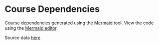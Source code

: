 # Course Dependencies

Course dependencies generated using the [Mermaid](https://mermaid-js.github.io/mermaid/#/) tool.
View the code using the [Mermaid editor](https://mermaid-js.github.io/mermaid-live-editor/edit/#pako:eNrFnG1v2zgSgP8K4Q_FHpDiZL0kTbFfnNSJfZf0gqbr7gL5wsqMLVSWvJSUbrDX_36ULdnicEaSZbkH7AIpZ0g-MyRHfPXfAz-ei8H7gR_yJPkQ8IXkq6foKd38m42jRRgkSzZlf-eJT-lHvhL71CItW30Vkg0te2j_bm3THqSQ4s-EfYwjsU35JP7MAilWIkqrybeSzwX75fIf-T9_YDVP4iiWCQ5QCA0Or38OwgWGD2zDB8Bd9QBDq4agzhWUL2zvZDyUSwyfOLRP2kEM6yBqvUK5xfH6Rho9aNXe8WiR8YXQuAgdHW5kWRcn89cM99MM-setabJ2DHYNQ12TzYgWc73eiarNMWN3QSokTzNJt1lVCTba8KJ3vmspeBq8CPZFBmkQLUAcNsXQZ55qxQ_dIuHQOmPDofq_DRXSnqSWweidgjELVRvxkN2LecCLVvNfdUJcp7sPR-t1GPjK6jg6EhPzZ60q5tTxiaA_iu_Jmq9VRXp3rKQDHCefGNz2gVNLg_ZDRA7p8k_kCNBBW_qDbKSkMPNP1s0_H3t041M6euFByL8GYZC-sl9ueBiesce1VOMVmvC4FsKHM8EyEaAO3c4TwVEYkjUjfgMyg8M7AQfuAsMHnuED3VtdQ9seo8YflEM87zRQn6WI5gnj0Zzdxy9F_iBif8SZCv2juQpe1Pf1sKxYdL7vONdXhhiz29GzVOMmYqOV2P5BzQpoPQxx1FsvnEapjFkas-t4tcqiYpAX_ssVtt-HKmu7LFjMvuroWfYGce0fgsuvcfwNxJB9MkYwOnG4oyEpSgMzX_FNdExoUw-weFSuYKHxAJFjn5URhT_9Kd-Wu-Cr5PK16LqPaTYPhG4HqqFZcnmuhppqiMlRU0kzst3zdMkewizB3AuFGpH9zrKUb-90oE2WIYKUC4Z54EuXgr1TSosN2fdA_clZGH9nVyyW-R9C1u9Z3KjIOS_GePxc1Khxoxo6vOVZxgdsq3eFwWdJyniYxEyKRZCoUMieFezGpiuNFhlzRbGmZ8usJdPQujSDEu1QnAmxfdiOEAGEfE73oFlWawx8lWEDH0fha5umthub2oZNPSSaGuGua-qy4AZH2qYjAZFtHUBEetKslxrCNjp-FYXXKwXWFk5jazmwtWzcN_Zh47Ist8FpjuktAORQjWUf01gO2VgO2lgO1Vg2EWuZPWFvlVt8NSlSM1Axb4XlmjyuDuJughQC4hzjDpd0h4u6Q1Hg7tC9dzDMhyDxpUjFphup-eQ6y_vUox-IyBcYY5sMEJ1oSZdqSXdyln8alfLbax76Gfwg0-aoLAxk0egROYR1TuLn0cO-3tEV3JCsiHQcbO-YtKFxRoROiKrVX12TZFfXkMzcIMUs6Qz1mKq4maSBn0CmvQQiORd_oW03QVjKsIl0tlaIX2IZztlEgcRS34jUJBqi61hOf2dqOgHS2zEFg6e_szXVNLRToFDnGFmXF71xXAcvgU_sEWsinUFN71XbfO663migwLaAMQ2DyeuRabe7gbYQEIKeMux-Gowcrh0F4vUI8sB-e6Q67F4Ce-tF2956zaMoTtmSvwg1b5OCz19Zyr-JyHTBFEOFq4ekXD2Esbnu1o2hrWGYOV9-ij11fWAzHhI29tVAWBlxv0lbt8lGZm2te4l9OCoyvNtmMsC9HsHhtma5GYPx1uvqmOfWEaOQ_uiPMxmvBRUXTDnsyMOLHn33wCbZStV1K-KF5OulQQPEEMa-OMJDxMa8qvUhefWXcRgvDJ69BKJ4_fpFhZLb-EXIKM-02Xd-iFV8QuZqtCZEPO8RcaKc4PPNWlnVeCui2A_m6HKmVhP7Fo-6fnmw1rwTSVJsDeS7hLNApBFfsS9csk_Czz02jVSwjzY7CDxUiWGxmYCYcmxhmLVdD_KH-YmBYe5VYHbbIk2r3HFsy-5_7JTVI77TRQZMn8eOalBgftgn67VjK0CMVv9KL8VKBUgw6d93RdM3D8vXRAX9cLeS11bNQKgTusNTNNaYS7U4G0cvgYw3wYNgq9HTMT1r2Ocpdh0fdh2qUd2g7bnTNbuSUoId0qY6JAKXR9V9b8zX2Zu-lLS9ULPLqi2cylTQEW2r_U7dZvcq8jOp_nUwDLaYQ4dcBc07JVq-84K6qiqA7WhOlnAjGr9sVDhJkCgCHeOcts1KEGwvUBMZWKdur7L6KRuFC_FVcnbFEzE35nS4GmxLc4LXAZeYlO8Q2qI2sJ5jG4e7zN1nU5VSrtm98Jc8QmakiAoEdOt2NrEztLUMlFfVf_7Gsblnz1SieAnibN8H_TiTycGGjEPhp2pBli__SVMqStAY5_9tjJpwxqvX7dw_z4zMfVAVMAtDAgX92TlkRYXzYQvkOk2D1jsNrYrO-fYBcGCZCiYRrtXnlGdfN-YcIDRI-pzO3MSqV6puWDfjInR0LstG1nR0Q72BH9PG9rrnMohEvudD9SpUA3jP8U7TmzY3yeaZny8D8wtl90ItEM3xSasZ3rSNCzKNE_TuFydV8E6WbCJkkOYvM-BFTijWb0oNXXOHcFRssyobk7Xg3zZD3Y9XKvotxebP6EXIpFxBF1V0vn8KAYkroJQasMezkMuguA86s-IuNjw77Pe-cFELUblRu21Tfjja_Pomoi7lDV2HbJrptJ9RgL_CMaQQzK0Bmx52utwAWMtH4Xk03uywNQo-zSpLo153QTl8JPTuguLrF498ymRqQMTLixO68EZ9Y41XBGUiaMx-91_KSvCqjbrNmKBTdq8fjQiGFPKYAQGgdwaa1fEQ48xyaZx-okBRXB0cxeaRbL2MsaIwMK62qXAsmWup_lBuhcxPk_T-XCYCn5z3OpTKSvCqjbrNoaRTdq8fHUqGFPKYQwmgd-2zZTGzOiyi1567NFU_I0p10qJE6uMFxLAzm7scmk1BD525znOU48zhTpnSBWwieJgun7NQfTFfzCe4pljDO7fcy_7ubyEs2AklpWWQ9XeTq3hYpFZCN6obpGwUzDdLoUf-LFTieCXkQsW9V_ZJJOs4SvSud3BuYEl-deM_4Hnp1gvbrZfxcQPnLlAYwWbyGcs0AT3AkAI4-9J8P3wwHBIEjXobsFCucf9caq2_jOebU-XrmPvLvAdq2xemHGlO-Kavx-Z8GD9MQRtukzAHfT4Mg3waRVBgGCjHb-BKbwWYAjjDaGme8sj2JkgjkcBebooB5bm5c9hHbyp6b_7sy893veCSHkghlHM8FOhIbd4QGlgN1Aa2i2xIoJZq6DXNXW8D9eAbYhJ7GZQatApbm-OeaGvWkc0ya2XPjDDnvIU5NTO3TmYRLZVm8_y6zp1Q-WWyDNa6RYYYizCTniId_URc8BX-CdUkGNu_-g8sWp01OCjPv_vn-SKCxTJlnyUPovyTeR1H8yD3rjnnrFfFeEc_m_cQYJQYvKFsYzI6uhoiYXuDDrIINenuEJNqbHrTxqb9L6SxX__79i34_ShaWolXlUSoNW2S1xVT8xtY1XRQ5qxJjlaJ1Ql_w6n6czZbbeInY3a_NbLV0n74g5JVsld-_mCrBF7ZV395wFCoFlQ8Rt7qYC_Qy_fUWw3yrbdZzva9tZZOPh82c1PJkMyuKdoxtGqTYdFOVepWkosPfVUK87qFtO2DRaxk4qkd9spw1zHBCzjw8M9U2z6sK96p7eX6IzdwdXWnVTkFLlUqI4Q4ctVcqx1o45KK5cYVuL09ZDmVe19YOtXm9XefNKmZAc-x87mRAVwGatAFt22A58nLLG30Kt7Q1WuuM-iK5H2Cuiuo26z15_zdDsd3ERQ7iUaO8Cl1PXKXp9G69lQrdGqK0UL26yCgPsO0Z7gypjszBgl2nEiVTB7u7c7cio5RPTfan4oBYdVy8-hKV54hujNUtYWmdpayO-PYyrR9-v0pBBBW0c2jAl15huiWu9l7IGQ3GdlN10quFqzNt8tg2WXPEysI3X9spUhqElt0mOp-I6rYVqsmkxXgu0mYJrrvYW4KEcq4Nq2uD3dy-4PI3tTk-Doc0zQWxI1KpFbzyqlh5dmmmBbltCxIlTQ4G6zyMRTMB-8HatHF2NMgVZMF8TR4r_6cc_ntafAU_VB62VrNH8VYFRDLwftnHibibMCzNH58jfxdwlar-G3rIvXH_wCrb3Y2).


Source data [here](https://docs.google.com/spreadsheets/d/1L4MgeTJKcXPbr9yna0syqjzLUvZ0JZFVvOtF394ZkrE/edit#gid=982397184)